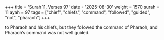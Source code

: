 +++
title = 'Surah 11, Verses 97'
date = '2025-08-30'
weight = 1570
surah = 11
ayah = 97
tags = ["chief", "chiefs", "command", "followed", "guided", "not", "pharaoh"]
+++

to Pharaoh and his chiefs, but they followed the command of Pharaoh, and Pharaoh’s command was not well guided.